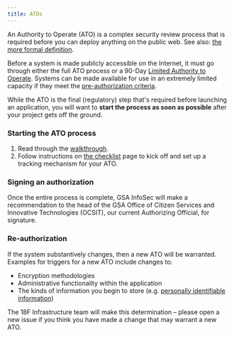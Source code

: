 ```yaml
---
title: ATOs
---
```


An Authority to Operate (ATO) is a complex security review process that is required before you can deploy anything on the public web. See also: [the more formal definition](https://github.com/fisma-ready/introduction#introduction).

Before a system is made publicly accessible on the Internet, it must go through either the full ATO process or a 90-Day [Limited Authority to Operate](types/). Systems can be made available for use in an extremely limited capacity if they meet the [pre-authorization criteria](types/#pre-authorization).

While the ATO is the final (regulatory) step that's required before launching an application, you will want to **start the process as soon as possible** after your project gets off the ground.

### Starting the ATO process

1. Read through the [walkthrough](walkthrough/).
1. Follow instructions on [the checklist](checklist/) page to kick off and set up a tracking mechanism for your ATO.

### Signing an authorization

Once the entire process is complete, GSA InfoSec will make a recommendation to the head of the GSA Office of Citizen Services and Innovative Technologies (OCSIT), our current Authorizing Official, for signature.

### Re-authorization

If the system substantively changes, then a new ATO will be warranted. Examples for triggers for a new ATO include changes to:

* Encryption methodologies
* Administrative functionality within the application
* The kinds of information you begin to store (e.g. [personally identifiable information](../security/pii/))

The 18F Infrastructure team will make this determination – please open a new issue if you think you have made a change that may warrant a new ATO.
